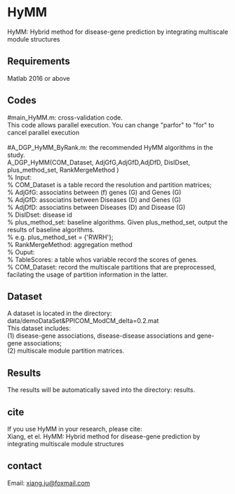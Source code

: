 # HyMM
HyMM: Hybrid method for disease-gene prediction by integrating multiscale module structures


## Requirements
Matlab 2016 or above   


## Codes 
#main_HyMM.m: cross-validation code.  <br>
This code allows parallel execution. You can change "parfor" to "for" to cancel parallel execution  <br>
 <br>
#A_DGP_HyMM_ByRank.m: the recommended HyMM algorithms in the study. <br>
A_DGP_HyMM(COM_Dataset, AdjGfG,AdjGfD,AdjDfD, DisIDset, plus_method_set, RankMergeMethod  )   
% Input:  <br>
% COM_Dataset is a table record the resolution and partition matrices; <br>
% AdjGfG: associatins between (f) genes (G) and Genes (G)   <br>
% AdjGfD: associatins between Diseases (D) and Genes (G)  <br>
% AdjDfD: associatins between Diseases (D) and Disease (G)  <br>
% DisIDset: disease id  <br>
% plus_method_set: baseline algorithms. Given plus_method_set, output the results of baseline algorithms.   <br>
% e.g. plus_method_set = {'RWRH'};  <br>
% RankMergeMethod: aggregation method <br>
% Ouput: <br>
% TableScores: a table whos variable record the scores of genes. <br>
% COM_Dataset: record the multiscale partitions that are preprocessed, facilating the usage of partition information in the latter.  <br>


## Dataset
A dataset is located in the directory: data/demoDataSet&PPICOM_ModCM_delta=0.2.mat<br>
This dataset includes: <br>
(1) disease-gene associations, disease-disease associations and gene-gene associations;  <br>
(2) multiscale module partition matrices. <br>


## Results 
The results will be automatically saved into the directory: results.  

## cite
If you use HyMM in your research, please cite: <br>
Xiang, et el. HyMM: Hybrid method for disease-gene prediction by integrating multiscale module structures


## contact<br>
Email: xiang.ju@foxmail.com 


 
